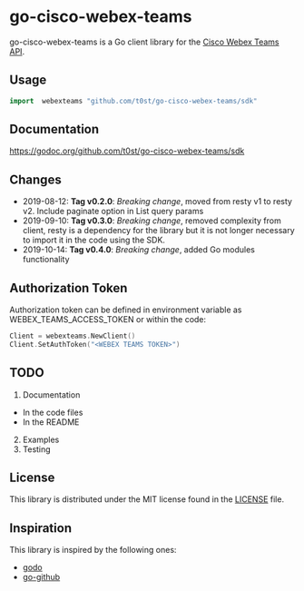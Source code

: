 # go-cisco-webex-teams #
go-cisco-webex-teams is a Go client library for the [Cisco Webex Teams API](https://developer.webex.com/index.html).

## Usage ##

```go
import	webexteams "github.com/t0st/go-cisco-webex-teams/sdk"
```

## Documentation

https://godoc.org/github.com/t0st/go-cisco-webex-teams/sdk

## Changes

* 2019-08-12: **Tag v0.2.0**: _Breaking change_, moved from resty v1 to resty v2. Include paginate option in List query params
* 2019-09-10: **Tag v0.3.0**: _Breaking change_, removed complexity from client, resty is a dependency for the library but it is not longer necessary to import it in the code using the SDK.
* 2019-10-14: **Tag v0.4.0**: _Breaking change_, added Go modules functionality

## Authorization Token

Authorization token can be defined in environment variable as WEBEX_TEAMS_ACCESS_TOKEN or within the code:

```go
Client = webexteams.NewClient()
Client.SetAuthToken("<WEBEX TEAMS TOKEN>")
```

## TODO ##

1. Documentation
  * In the code files
  * In the README
2. Examples
3. Testing

## License ##

This library is distributed under the MIT license found in the [LICENSE](./LICENSE) file.

## Inspiration ##

This library is inspired by the following ones:

- [godo](https://github.com/digitalocean/godo)
- [go-github](https://github.com/google/go-github)

